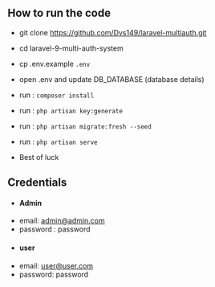 ## How to run the code
- git clone https://github.com/Dvs149/laravel-multiauth.git
- cd laravel-9-multi-auth-system
- cp .env.example `.env`
- open .env and update DB_DATABASE (database details)
- run : `composer install`
- run : `php artisan key:generate`
- run : `php artisan migrate:fresh --seed`
- run : `php artisan serve`

- Best of luck 

## Credentials
- #### Admin
- email: admin@admin.com
- password : password
- #### user
- email: user@user.com
- password: password